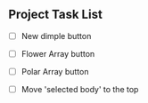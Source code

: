 ## Project Task List

- [ ] New dimple button
- [ ] Flower Array button
- [ ] Polar Array button
- [ ] Move 'selected body' to the top







